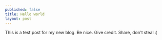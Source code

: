 ```yaml
---
published: false
title: Hello world
layout: post
---
```

This is a test post for my new blog.  Be nice. Give credit. Share, don't steal :)